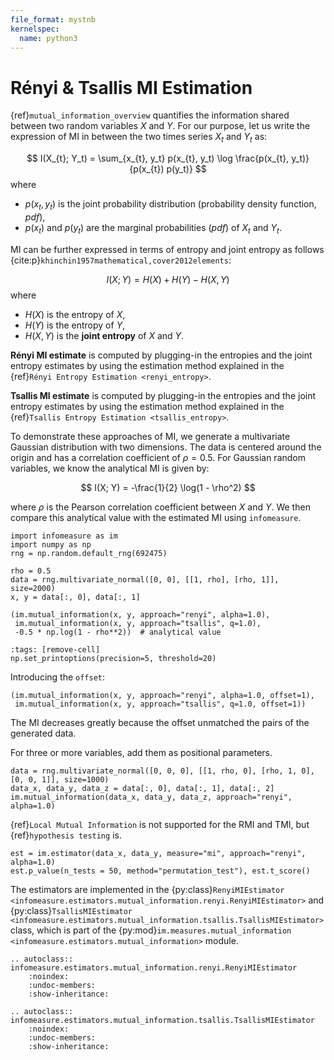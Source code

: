 ```yaml
---
file_format: mystnb
kernelspec:
  name: python3
---
```


# Rényi & Tsallis MI Estimation
{ref}`mutual_information_overview` quantifies the information shared between two random variables $X$ and $Y$.
For our purpose, let us write the expression of MI in between the two times series $X_t$ and $Y_t$ as:

$$
I(X_{t}; Y_t) = \sum_{x_{t}, y_t} p(x_{t}, y_t) \log \frac{p(x_{t}, y_t)}{p(x_{t}) p(y_t)}
$$
where
- $p(x_t,y_t)$ is the joint probability distribution (probability density function, _pdf_),
- $p(x_t)$ and  $p(y_t)$ are the marginal probabilities (_pdf_) of $X_t$ and $Y_t$.

MI can be further expressed in terms of entropy and joint entropy as follows {cite:p}`khinchin1957mathematical,cover2012elements`:

$$
I(X; Y) = H(X) + H(Y) - H(X, Y)
$$
where
- $H(X)$ is the entropy of $X$,
- $H(Y)$ is the entropy of $Y$,
- $H(X, Y)$ is the **joint entropy** of $X$ and $Y$.

**Rényi MI estimate** is computed by plugging-in the entropies and the joint entropy estimates by using the estimation method explained in the {ref}`Rényi Entropy Estimation <renyi_entropy>`.

**Tsallis MI estimate**  is computed by plugging-in the entropies and the joint entropy estimates by using the estimation method explained in the {ref}`Tsallis Entropy Estimation <tsallis_entropy>`.


To demonstrate these approaches of MI, we generate a multivariate Gaussian distribution with two dimensions.
The data is centered around the origin and has a correlation coefficient of $\rho = 0.5$.
For Gaussian random variables, we know the analytical MI is given by:

$$
I(X; Y) = -\frac{1}{2} \log(1 - \rho^2)
$$

where $\rho$ is the Pearson correlation coefficient between $X$ and $Y$.
We then compare this analytical value with the estimated MI using `infomeasure`.

```{code-cell}
import infomeasure as im
import numpy as np
rng = np.random.default_rng(692475)

rho = 0.5
data = rng.multivariate_normal([0, 0], [[1, rho], [rho, 1]], size=2000)
x, y = data[:, 0], data[:, 1]

(im.mutual_information(x, y, approach="renyi", alpha=1.0),
 im.mutual_information(x, y, approach="tsallis", q=1.0),
 -0.5 * np.log(1 - rho**2))  # analytical value
```

```{code-cell}
:tags: [remove-cell]
np.set_printoptions(precision=5, threshold=20)
```

Introducing the `offset`:

```{code-cell}
(im.mutual_information(x, y, approach="renyi", alpha=1.0, offset=1),
 im.mutual_information(x, y, approach="tsallis", q=1.0, offset=1))
```

The MI decreases greatly because the offset unmatched the pairs of the generated data.


For three or more variables, add them as positional parameters.

```{code-cell}
data = rng.multivariate_normal([0, 0, 0], [[1, rho, 0], [rho, 1, 0], [0, 0, 1]], size=1000)
data_x, data_y, data_z = data[:, 0], data[:, 1], data[:, 2]
im.mutual_information(data_x, data_y, data_z, approach="renyi", alpha=1.0)
```

{ref}`Local Mutual Information` is not supported for the RMI and TMI,
but {ref}`hypothesis testing` is.

```{code-cell}
est = im.estimator(data_x, data_y, measure="mi", approach="renyi", alpha=1.0)
est.p_value(n_tests = 50, method="permutation_test"), est.t_score()
```

The estimators are implemented in the {py:class}`RenyiMIEstimator <infomeasure.estimators.mutual_information.renyi.RenyiMIEstimator>` and {py:class}`TsallisMIEstimator <infomeasure.estimators.mutual_information.tsallis.TsallisMIEstimator>` class,
which is part of the {py:mod}`im.measures.mutual_information <infomeasure.estimators.mutual_information>` module.

```{eval-rst}
.. autoclass:: infomeasure.estimators.mutual_information.renyi.RenyiMIEstimator
    :noindex:
    :undoc-members:
    :show-inheritance:

.. autoclass:: infomeasure.estimators.mutual_information.tsallis.TsallisMIEstimator
    :noindex:
    :undoc-members:
    :show-inheritance:
```
